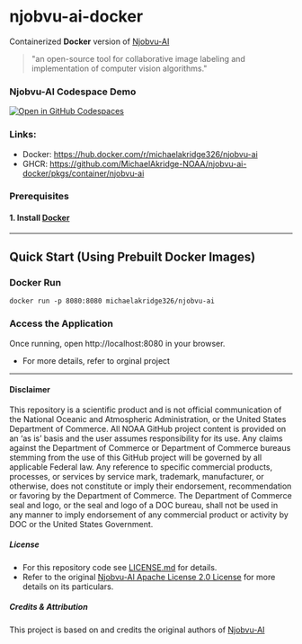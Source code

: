 # njobvu-ai-docker 

Containerized **Docker** version of [Njobvu-AI](https://github.com/sullichrosu/Njobvu-AI) 
> "an open-source tool for collaborative image labeling and implementation of computer vision algorithms."
> 
### Njobvu-AI Codespace Demo 
[![Open in GitHub Codespaces](https://github.com/codespaces/badge.svg)](https://codespaces.new/MichaelAkridge-NOAA/njobvu-ai-docker?devcontainer_path=.devcontainer%2Fnjobvu-ai%2Fdevcontainer.json)

### Links: 
- Docker: https://hub.docker.com/r/michaelakridge326/njobvu-ai
- GHCR: https://github.com/MichaelAkridge-NOAA/njobvu-ai-docker/pkgs/container/njobvu-ai

### **Prerequisites**
#### 1. Install [Docker](https://docs.docker.com/get-docker/)

---
## **Quick Start (Using Prebuilt Docker Images)**
### Docker Run
```
docker run -p 8080:8080 michaelakridge326/njobvu-ai
```

### Access the Application
Once running, open http://localhost:8080 in your browser.
- For more details, refer to orginal project

----------
#### Disclaimer
This repository is a scientific product and is not official communication of the National Oceanic and Atmospheric Administration, or the United States Department of Commerce. All NOAA GitHub project content is provided on an ‘as is’ basis and the user assumes responsibility for its use. Any claims against the Department of Commerce or Department of Commerce bureaus stemming from the use of this GitHub project will be governed by all applicable Federal law. Any reference to specific commercial products, processes, or services by service mark, trademark, manufacturer, or otherwise, does not constitute or imply their endorsement, recommendation or favoring by the Department of Commerce. The Department of Commerce seal and logo, or the seal and logo of a DOC bureau, shall not be used in any manner to imply endorsement of any commercial product or activity by DOC or the United States Government.

##### License
- For this repository code see [LICENSE.md](./LICENSE.md) for details.
- Refer to the original [Njobvu-AI Apache License 2.0 License](https://github.com/sullichrosu/Njobvu-AI/blob/main/LICENSE) for more details on its particulars.

##### Credits & Attribution
This project is based on and credits the original authors of [Njobvu-AI](https://github.com/sullichrosu/Njobvu-AI)
